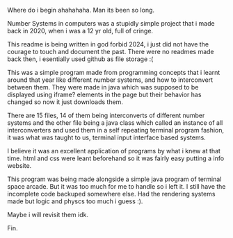 Where do i begin ahahahaha. Man its been so long.

Number Systems in computers was a stupidly simple project that i made back in 2020, when i was a 12 yr old, full of cringe.

This readme is being written in god forbid 2024, i just did not have the courage to touch and document the past.
There were no readmes made back then, i esentially used github as file storage :(

This was a simple program made from programming concepts that i learnt around that year like different number systems, and how to interconvert between them.
They were made in java which was supposed to be displayed using iframe? elements in the page but their behavior has changed so now it just downloads them.

There are 15 files, 14 of them being interconverts of different number systems and the other file being a java class which called an instance of all interconverters
and used them in a self repeating terminal program fashion, it was what was taught to us, terminal input interface based systems.

I believe it was an excellent application of programs by what i knew at that time. html and css were leant beforehand so it was fairly easy putting a info website.

This program was being made alongside a simple java program of terminal space arcade. But it was too much for me to handle so i left it.
I still have the incomplete code backuped somewhere else. Had the rendering systems made but logic and physcs too much i guess :).

Maybe i will revisit them idk.

Fin.
